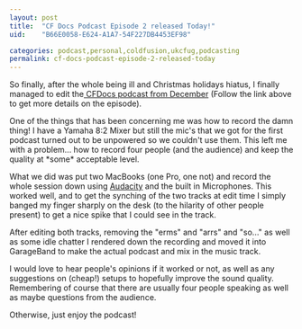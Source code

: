 ```yaml
---
layout: post
title:  "CF Docs Podcast Episode 2 released Today!"
uid:	"B66E0058-E624-A1A7-54F227DB4453EF98"

categories: podcast,personal,coldfusion,ukcfug,podcasting
permalink: cf-docs-podcast-episode-2-released-today
---
```

<p>
So finally, after the whole being ill and Christmas holidays hiatus, I finally managed to edit the<a title="UKCFUG | The UK ColdFusion User Group" href="http://www.ukcfug.org/archives.cfm/category/podcast"> CFDocs podcast from December</a> (Follow the link above to get more details on the episode). 
</p>
<p>
One of the things that has been concerning me was how to record the damn thing! I have a Yamaha 8:2 Mixer but still the mic's that we got for the first podcast turned out to be unpowered so we couldn't use them. This left me with a problem... how to record four people (and the audience) and keep the quality at *some* acceptable level.
</p>
<p>
What we did was put two MacBooks (one Pro, one not) and record the whole session down using <a title="Audacity: Free Audio Editor and Recorder" href="http://audacity.sourceforge.net/">Audacity</a> and the built in Microphones. This worked well, and to get the synching of the two tracks at edit time I simply banged my finger sharply on the desk (to the hilarity of other people present) to get a nice spike that I could see in the track.
</p>
<p>
After editing both tracks, removing the "erms" and "arrs" and "so..." as well as some idle chatter I rendered down the recording and moved it into GarageBand to make the actual podcast and mix in the music track.
</p>
<p>
I would love to hear people's opinions if it worked or not, as well as any suggestions on (cheap!) setups to hopefully improve the sound quality. Remembering of course that there are usually four people speaking as well as maybe questions from the audience.
</p>
<p>
Otherwise, just enjoy the podcast!
</p>